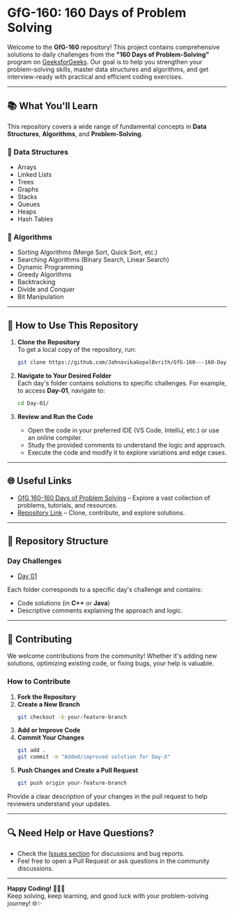 # **GfG-160: 160 Days of Problem Solving**

Welcome to the **GfG-160** repository! This project contains comprehensive solutions to daily challenges from the **"160 Days of Problem-Solving"** program on [GeeksforGeeks](https://www.geeksforgeeks.org/). Our goal is to help you strengthen your problem-solving skills, master data structures and algorithms, and get interview-ready with practical and efficient coding exercises.

---

## 📚 **What You'll Learn**

This repository covers a wide range of fundamental concepts in **Data Structures**, **Algorithms**, and **Problem-Solving**.

### **🔹 Data Structures**
- Arrays  
- Linked Lists  
- Trees  
- Graphs  
- Stacks  
- Queues  
- Heaps  
- Hash Tables  

### **🔹 Algorithms**  
- Sorting Algorithms (Merge Sort, Quick Sort, etc.)  
- Searching Algorithms (Binary Search, Linear Search)  
- Dynamic Programming  
- Greedy Algorithms  
- Backtracking  
- Divide and Conquer  
- Bit Manipulation  

---

## 🚀 **How to Use This Repository**

1. **Clone the Repository**  
   To get a local copy of the repository, run:  
   ```bash
   git clone https://github.com/JahnavikaGopalBvrith/GfG-160---160-Days-of-Problem-Solving.git
   ```

2. **Navigate to Your Desired Folder**  
   Each day's folder contains solutions to specific challenges. For example, to access **Day-01**, navigate to:  
   ```bash
   cd Day-01/
   ```

3. **Review and Run the Code**  
   - Open the code in your preferred IDE (VS Code, IntelliJ, etc.) or use an online compiler.
   - Study the provided comments to understand the logic and approach.
   - Execute the code and modify it to explore variations and edge cases.

---

## 🌐 **Useful Links**

- [GfG 160-160 Days of Problem Solving](https://www.geeksforgeeks.org/batch/gfg-160-problems?tab=Chapters) – Explore a vast collection of problems, tutorials, and resources.
- [Repository Link](https://github.com/JahnavikaGopalBvrith/GfG-160---160-Days-of-Problem-Solving) – Clone, contribute, and explore solutions.

---

## 📁 **Repository Structure**

### Day Challenges

- [Day 01](https://github.com/JahnavikaGopalbvrith/GfG-160---160-Days-of-Problem-Solving/tree/main/Day-01)

Each folder corresponds to a specific day's challenge and contains:
- Code solutions (in **C++** or **Java**)
- Descriptive comments explaining the approach and logic.

---

## 🤝 **Contributing**

We welcome contributions from the community! Whether it's adding new solutions, optimizing existing code, or fixing bugs, your help is valuable.

### How to Contribute

1. **Fork the Repository**  
2. **Create a New Branch**  
   ```bash
   git checkout -b your-feature-branch
   ```
3. **Add or Improve Code**  
4. **Commit Your Changes**  
   ```bash
   git add .
   git commit -m "Added/improved solution for Day-X"
   ```
5. **Push Changes and Create a Pull Request**  
   ```bash
   git push origin your-feature-branch
   ```

Provide a clear description of your changes in the pull request to help reviewers understand your updates.

---

## 🔍 **Need Help or Have Questions?**  
- Check the [Issues section](https://github.com/JahnavikaGopalBvrith/GfG-160---160-Days-of-Problem-Solving/issues) for discussions and bug reports.
- Feel free to open a Pull Request or ask questions in the community discussions.

---

**Happy Coding! 🧑‍💻🚀**  
Keep solving, keep learning, and good luck with your problem-solving journey! 🌐✨

